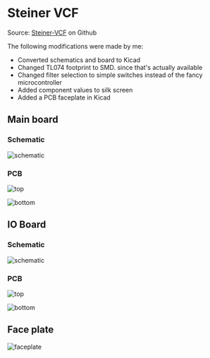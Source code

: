 # Steiner VCF

Source: [Steiner-VCF](https://github.com/gerb-ster/Steiner-VCF/) on Github

The following modifications were made by me:

- Converted schematics and board to Kicad
- Changed TL074 footprint to SMD. since that's actually available
- Changed filter selection to simple switches instead of the fancy microcontroller
- Added component values to silk screen
- Added a PCB faceplate in Kicad

## Main board

### Schematic

![schematic](mainboard/export/Schematic/mainboard-schematic.svg)

### PCB

![top](mainboard/export/PCB/2D_render/jlcpcb_green_enig/mainboard-top.jpg)

![bottom](mainboard/export/PCB/2D_render/jlcpcb_green_enig/mainboard-bottom.jpg)

## IO Board

### Schematic

![schematic](ioboard/export/Schematic/ioboard-schematic.svg)

### PCB

![top](ioboard/export/PCB/2D_render/jlcpcb_green_enig/ioboard-top.jpg)

![bottom](ioboard/export/PCB/2D_render/jlcpcb_green_enig/ioboard-bottom.jpg)

## Face plate

![faceplate](faceplate_kicad/export/PCB/2D_render/jlcpcb_green_enig/faceplate_kicad-top.jpg)
